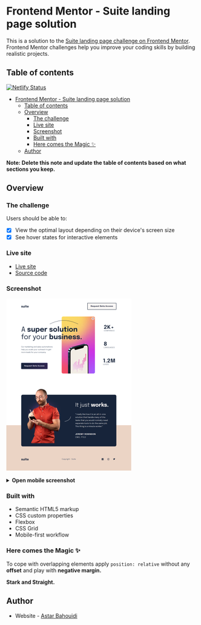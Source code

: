 # Frontend Mentor - Suite landing page solution

This is a solution to the [Suite landing page challenge on Frontend Mentor](https://www.frontendmentor.io/challenges/suite-landing-page-tj_eaU-Ra). Frontend Mentor challenges help you improve your coding skills by building realistic projects.

## Table of contents

[![Netlify Status](https://api.netlify.com/api/v1/badges/a58a9af6-cf2a-469a-b413-8313553f2a69/deploy-status)](https://app.netlify.com/sites/graceful-queijadas-947a95/deploys)

- [Frontend Mentor - Suite landing page solution](#frontend-mentor---suite-landing-page-solution)
  - [Table of contents](#table-of-contents)
  - [Overview](#overview)
    - [The challenge](#the-challenge)
    - [Live site](#live-site)
    - [Screenshot](#screenshot)
    - [Built with](#built-with)
    - [Here comes the Magic ✨](#here-comes-the-magic-)
  - [Author](#author)

**Note: Delete this note and update the table of contents based on what sections you keep.**

## Overview

### The challenge

Users should be able to:

- [x] View the optimal layout depending on their device's screen size
- [x] See hover states for interactive elements

### Live site

- [Live site](https://graceful-queijadas-947a95.netlify.app/)
- [Source code](https://github.com/astaba/suite-landing-page)

### Screenshot

[![Desktop Screenshot](./screenshots/suite-landing-page.png)](https://graceful-queijadas-947a95.netlify.app/)

<details>
  <summary><b>Open mobile screenshot</b></summary>
  <img src="screenshots/suite-landing-page-mobile.png" alt="Mobile Screenshot">
</details>

### Built with

- Semantic HTML5 markup
- CSS custom properties
- Flexbox
- CSS Grid
- Mobile-first workflow

### Here comes the Magic ✨

To cope with overlapping elements apply `position: relative` without any **offset** and play with **negative margin.**

**Stark and Straight.**

## Author

- Website - [Astar Bahouidi](https://github.com/Matondo99)
